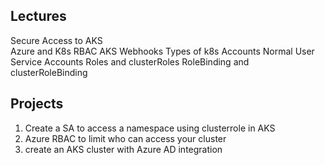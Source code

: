 Lectures                   								
----------                                  
Secure Access to AKS													
Azure and K8s RBAC
AKS Webhooks
Types of k8s Accounts
Normal User 
Service Accounts
Roles and clusterRoles
RoleBinding and clusterRoleBinding



Projects
---------

1. Create a SA to access a namespace using clusterrole in AKS
2. Azure RBAC to limit who can access your cluster
3. create an AKS cluster with Azure AD integration










